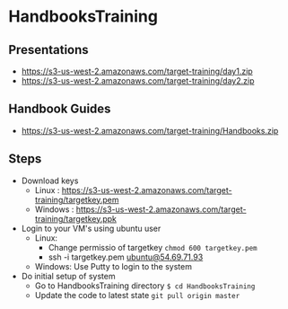 # HandbooksTraining

## Presentations
* https://s3-us-west-2.amazonaws.com/target-training/day1.zip
* https://s3-us-west-2.amazonaws.com/target-training/day2.zip

## Handbook Guides
* https://s3-us-west-2.amazonaws.com/target-training/Handbooks.zip

## Steps
* Download keys
  * Linux : https://s3-us-west-2.amazonaws.com/target-training/targetkey.pem
  * Windows : https://s3-us-west-2.amazonaws.com/target-training/targetkey.ppk
* Login to your VM's using ubuntu user
  * Linux:
    * Change permissio of targetkey
    ```chmod 600 targetkey.pem```
    * ssh -i targetkey.pem ubuntu@54.69.71.93
  * Windows: Use Putty to login to the system
* Do initial setup of system
  * Go to HandbooksTraining directory
  ```$ cd HandbooksTraining```
  * Update the code to latest state
  ```git pull origin master```
